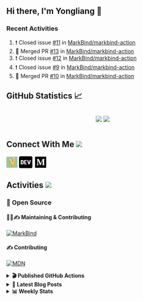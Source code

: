 ## Hi there, I'm Yongliang 👋

### Recent Activities

<!--START_SECTION:activity-->
1. ❗️ Closed issue [#11](https://github.com/MarkBind/markbind-action/issues/11) in [MarkBind/markbind-action](https://github.com/MarkBind/markbind-action)
2. 🎉 Merged PR [#13](https://github.com/MarkBind/markbind-action/pull/13) in [MarkBind/markbind-action](https://github.com/MarkBind/markbind-action)
3. ❗️ Closed issue [#12](https://github.com/MarkBind/markbind-action/issues/12) in [MarkBind/markbind-action](https://github.com/MarkBind/markbind-action)
4. ❗️ Closed issue [#9](https://github.com/MarkBind/markbind-action/issues/9) in [MarkBind/markbind-action](https://github.com/MarkBind/markbind-action)
5. 🎉 Merged PR [#10](https://github.com/MarkBind/markbind-action/pull/10) in [MarkBind/markbind-action](https://github.com/MarkBind/markbind-action)
<!--END_SECTION:activity-->

## GitHub Statistics :chart_with_upwards_trend:
<div align="center">
<div style="display: flex; align-items: center; justify-content: center;">

[![](https://github-readme-stats-tlylt.vercel.app/api?username=tlylt&show_icons=true&theme=tokyonight&hide_border=true&locale=en)](https://github.com/tlylt)
[![](https://github-readme-streak-stats.herokuapp.com/?user=tlylt&theme=tokyonight&hide_border=true)](https://github.com/tlylt)
</div>
</div>

## Connect With Me <img src="https://media.giphy.com/media/2wh5K5yE3ulp3xgYcG/giphy-downsized.gif" width="30">

<a href="https://www.yongliangliu.com/" target="_blank"><img align="center" src="static/site-icon.png" alt="yongliangliu.com" height="29" width="29" /></a>
<a href="https://dev.to/tlylt" target="_blank"><img align="center" src="static/dev-badge.svg" alt="dev.to/tlylt" height="35" width="35" /></a>
<a href="https://tlylt.medium.com" target="_blank"><img align="center" src="static/medium.png" alt="tlylt.medium.com" height="35" width="35" /></a>

## Activities <img src="https://media.giphy.com/media/WUlplcMpOCEmTGBtBW/giphy.gif" width="30">

### 🔭 Open Source

#### 👷‍♂️✍️ Maintaining & Contributing
[![MarkBind](https://github-readme-stats-tlylt.vercel.app/api/pin/?username=markbind&repo=markbind)](https://github.com/MarkBind/markbind)

#### ✍️ Contributing
[![MDN](https://github-readme-stats-tlylt.vercel.app/api/pin/?username=mdn&repo=content)](https://github.com/mdn/content)

<details>
<summary> <b>🎬 Published GitHub Actions </b> </summary>

[![install-graphviz](https://github-readme-stats-tlylt.vercel.app/api/pin/?username=tlylt&repo=install-graphviz)](https://github.com/tlylt/install-graphviz)

[![reposense-action](https://github-readme-stats-tlylt.vercel.app/api/pin/?username=tlylt&repo=reposense-action)](https://github.com/tlylt/reposense-action)

[![markbin-action](https://github-readme-stats-tlylt.vercel.app/api/pin/?username=markbind&repo=markbind-action)](https://github.com/MarkBind/markbind-action)

</details>

<details>
<summary> <b>📕 Latest Blog Posts</b> </summary>

<!-- BLOG-POST-LIST:START -->
- [Deploy a ChatGPT API Server in no time](https://www.yongliangliu.com/blog/chatgpt-nextjs-server/)
- [Creating a regex-based Markdown parser in TypeScript](https://www.yongliangliu.com/blog/rmark/)
- [Create VSCode Snippets for Markdown Blog Workflows](https://www.yongliangliu.com/blog/vscode-snippets/)
- [Brag Doc 2023](https://www.yongliangliu.com/blog/brag-doc-2023/)
- [My Journey into Open Source](https://www.yongliangliu.com/blog/my-journey-into-open-source/)
<!-- BLOG-POST-LIST:END -->

</details>

<details>
<summary> <b>📊 Weekly Stats</b> </summary>

<!--START_SECTION:waka-->
![Code Time](http://img.shields.io/badge/Code%20Time-934%20hrs%2059%20mins-blue)

**🐱 My GitHub Data** 

> 📦 608.7 kB Used in GitHub's Storage 
 > 
> 🏆 907 Contributions in the Year 2023
 > 
> 🚫 Not Opted to Hire
 > 
> 📜 171 Public Repositories 
 > 
> 🔑 33 Private Repositories 
 > 
**I'm an Early 🐤** 

```text
🌞 Morning                3757 commits        ███████░░░░░░░░░░░░░░░░░░   29.50 % 
🌆 Daytime                3355 commits        ███████░░░░░░░░░░░░░░░░░░   26.35 % 
🌃 Evening                4746 commits        █████████░░░░░░░░░░░░░░░░   37.27 % 
🌙 Night                  876 commits         ██░░░░░░░░░░░░░░░░░░░░░░░   06.88 % 
```
📅 **I'm Most Productive on Wednesday** 

```text
Monday                   1690 commits        ███░░░░░░░░░░░░░░░░░░░░░░   13.27 % 
Tuesday                  1863 commits        ████░░░░░░░░░░░░░░░░░░░░░   14.63 % 
Wednesday                2111 commits        ████░░░░░░░░░░░░░░░░░░░░░   16.58 % 
Thursday                 1626 commits        ███░░░░░░░░░░░░░░░░░░░░░░   12.77 % 
Friday                   1672 commits        ███░░░░░░░░░░░░░░░░░░░░░░   13.13 % 
Saturday                 1902 commits        ████░░░░░░░░░░░░░░░░░░░░░   14.94 % 
Sunday                   1870 commits        ████░░░░░░░░░░░░░░░░░░░░░   14.69 % 
```


📊 **This Week I Spent My Time On** 

```text
🕑︎ Time Zone: Asia/Singapore

💬 Programming Languages: 
JavaScript               5 hrs 26 mins       █████████░░░░░░░░░░░░░░░░   34.79 % 
TypeScript               4 hrs 10 mins       ███████░░░░░░░░░░░░░░░░░░   26.69 % 
Markdown                 4 hrs 5 mins        ███████░░░░░░░░░░░░░░░░░░   26.21 % 
JSON                     25 mins             █░░░░░░░░░░░░░░░░░░░░░░░░   02.68 % 
Python                   19 mins             █░░░░░░░░░░░░░░░░░░░░░░░░   02.03 % 
```


 Last Updated on 16/04/2023 00:47:42 UTC
<!--END_SECTION:waka-->

</details>
